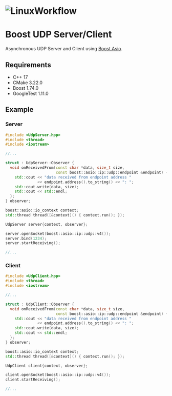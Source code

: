 # ![LinuxWorkflow](https://github.com/alejandrofsevilla/boost-udp-server-client/actions/workflows/Linux.yml/badge.svg)
# Boost UDP Server/Client
Asynchronous UDP Server and Client using [Boost.Asio](https://www.boost.org/doc/libs/1_74_0/doc/html/boost_asio.html).
## Requirements
- C++ 17
- CMake 3.22.0
- Boost 1.74.0
- GoogleTest 1.11.0
## Example
### Server
```cpp
#include <UdpServer.hpp>
#include <thread>
#include <iostream>

//...

struct : UdpServer::Observer {
  void onReceivedFrom(const char *data, size_t size,
                      const boost::asio::ip::udp::endpoint &endpoint) {
    std::cout << "data received from endpoint address "
              << endpoint.address().to_string() << ": ";
    std::cout.write(data, size);
    std::cout << std::endl;
  };
} observer;

boost::asio::io_context context;
std::thread thread([&context]() { context.run(); });

UdpServer server{context, observer};

server.openSocket(boost::asio::ip::udp::v4());
server.bind(1234);
server.startReceiving();

//...
```
### Client
```cpp
#include <UdpClient.hpp>
#include <thread>
#include <iostream>

//...

struct : UdpClient::Observer {
  void onReceivedFrom(const char *data, size_t size,
                      const boost::asio::ip::udp::endpoint &endpoint) {
    std::cout << "data received from endpoint address "
              << endpoint.address().to_string() << ": ";
    std::cout.write(data, size);
    std::cout << std::endl;
  };
} observer;

boost::asio::io_context context;
std::thread thread([&context]() { context.run(); });

UdpClient client{context, observer};

client.openSocket(boost::asio::ip::udp::v4());
client.startReceiving();

//...
```
